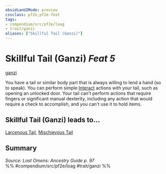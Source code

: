 ```yaml
---
obsidianUIMode: preview
cssclass: pf2e,pf2e-feat
tags:
- compendium/src/pf2e/loag
- trait/ganzi
aliases: ["Skillful Tail (Ganzi)"]
---
```

# Skillful Tail (Ganzi)  *Feat 5*  
[ganzi](rules/traits/ganzi-loag.md)  


You have a tail or similar body part that is always willing to lend a hand (so to speak). You can perform simple [Interact](rules/actions/interact.md) actions with your tail, such as opening an unlocked door. Your tail can't perform actions that require fingers or significant manual dexterity, including any action that would require a check to accomplish, and you can't use it to hold items.

## Skillful Tail (Ganzi) leads to...

[Larcenous Tail](compendium/feats/larcenous-tail-loag.md), [Mischievous Tail](compendium/feats/mischievous-tail-loag.md)

## Summary

*Source: Lost Omens: Ancestry Guide p. 97*  
%% #compendium/src/pf2e/loag #trait/ganzi %%